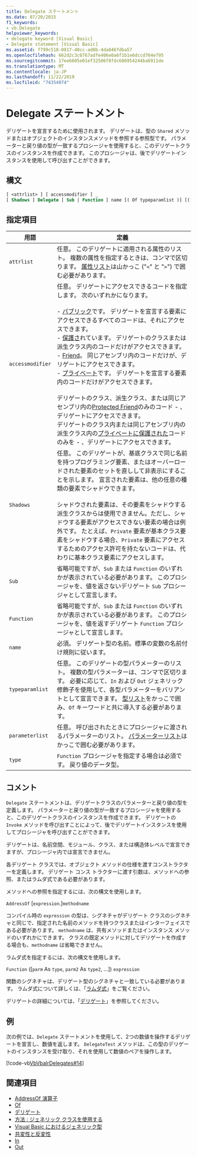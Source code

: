 ```yaml
---
title: Delegate ステートメント
ms.date: 07/20/2015
f1_keywords:
- vb.Delegate
helpviewer_keywords:
- delegate keyword [Visual Basic]
- Delegate statement [Visual Basic]
ms.assetid: f799c518-0817-40cc-ad0b-4da846fdba57
ms.openlocfilehash: 662d2c3c0767adfe406e0a6f1b1e6dccd704e795
ms.sourcegitcommit: 17ee6605e01ef32506f8fdc686954244ba6911de
ms.translationtype: MT
ms.contentlocale: ja-JP
ms.lasthandoff: 11/22/2019
ms.locfileid: "74354074"
---
```

# <a name="delegate-statement"></a>Delegate ステートメント
デリゲートを宣言するために使用されます。 デリゲートは、型の `Shared` メソッドまたはオブジェクトのインスタンスメソッドを参照する参照型です。 パラメーターと戻り値の型が一致するプロシージャを使用すると、このデリゲートクラスのインスタンスを作成できます。 このプロシージャは、後でデリゲートインスタンスを使用して呼び出すことができます。  
  
## <a name="syntax"></a>構文  
  
```vb  
[ <attrlist> ] [ accessmodifier ] _  
[ Shadows ] Delegate [ Sub | Function ] name [( Of typeparamlist )] [([ parameterlist ])] [ As type ]  
```  
  
## <a name="parts"></a>指定項目  
  
|用語|定義|  
|---|---|  
|`attrlist`|任意。 このデリゲートに適用される属性のリスト。 複数の属性を指定するときは、コンマで区切ります。 [属性リスト](../../../visual-basic/language-reference/statements/attribute-list.md)は山かっこ ("`<`" と "`>`") で囲む必要があります。|  
|`accessmodifier`|任意。 デリゲートにアクセスできるコードを指定します。 次のいずれかになります。<br /><br /> - [パブリック](../../../visual-basic/language-reference/modifiers/public.md)です。 デリゲートを宣言する要素にアクセスできるすべてのコードは、それにアクセスできます。<br />-   [保護さ](../../../visual-basic/language-reference/modifiers/protected.md)れています。 デリゲートのクラスまたは派生クラス内のコードだけがアクセスできます。<br />-   [Friend](../../../visual-basic/language-reference/modifiers/friend.md)。 同じアセンブリ内のコードだけが、デリゲートにアクセスできます。<br />- [プライベート](../../../visual-basic/language-reference/modifiers/private.md)です。 デリゲートを宣言する要素内のコードだけがアクセスできます。<br /><br /> デリゲートのクラス、派生クラス、または同じアセンブリ内の[Protected Friend](../../language-reference/modifiers/protected-friend.md)のみのコード - 、デリゲートにアクセスできます。 <br />デリゲートのクラス内または同じアセンブリ内の派生クラス内の[プライベートに保護された](../../language-reference/modifiers/private-protected.md)コードのみを - 、デリゲートにアクセスできます。 |  
|`Shadows`|任意。 このデリゲートが、基底クラスで同じ名前を持つプログラミング要素、またはオーバーロードされた要素のセットを直しして非表示にすることを示します。 宣言された要素は、他の任意の種類の要素でシャドウできます。<br /><br /> シャドウされた要素は、その要素をシャドウする派生クラスからは使用できません。ただし、シャドウする要素がアクセスできない要素の場合は例外です。 たとえば、`Private` 要素が基本クラス要素をシャドウする場合、`Private` 要素にアクセスするためのアクセス許可を持たないコードは、代わりに基本クラス要素にアクセスします。|  
|`Sub`|省略可能ですが、`Sub` または `Function` のいずれかが表示されている必要があります。 このプロシージャを、値を返さないデリゲート `Sub` プロシージャとして宣言します。|  
|`Function`|省略可能ですが、`Sub` または `Function` のいずれかが表示されている必要があります。 このプロシージャを、値を返すデリゲート `Function` プロシージャとして宣言します。|  
|`name`|必須。 デリゲート型の名前。標準の変数の名前付け規則に従います。|  
|`typeparamlist`|任意。 このデリゲートの型パラメーターのリスト。 複数の型パラメーターは、コンマで区切ります。 必要に応じて、`In` および `Out` ジェネリック修飾子を使用して、各型パラメーターをバリアントとして宣言できます。 [型リスト](../../../visual-basic/language-reference/statements/type-list.md)をかっこで囲み、`Of` キーワードと共に導入する必要があります。|  
|`parameterlist`|任意。 呼び出されたときにプロシージャに渡されるパラメーターのリスト。 [パラメーターリスト](../../../visual-basic/language-reference/statements/parameter-list.md)はかっこで囲む必要があります。|  
|`type`|`Function` プロシージャを指定する場合は必須です。 戻り値のデータ型。|  
  
## <a name="remarks"></a>コメント  
 `Delegate` ステートメントは、デリゲートクラスのパラメーターと戻り値の型を定義します。 パラメーターと戻り値の型が一致するプロシージャを使用すると、このデリゲートクラスのインスタンスを作成できます。 デリゲートの `Invoke` メソッドを呼び出すことによって、後でデリゲートインスタンスを使用してプロシージャを呼び出すことができます。  
  
 デリゲートは、名前空間、モジュール、クラス、または構造体レベルで宣言できますが、プロシージャ内では宣言できません。  
  
 各デリゲート クラスでは、オブジェクト メソッドの仕様を渡すコンストラクターを定義します。 デリゲート コンス トラクターに渡す引数は、メソッドへの参照、またはラムダ式である必要があります。  
  
 メソッドへの参照を指定するには、次の構文を使用します。  
  
 `AddressOf` [`expression`.]`methodname`  
  
 コンパイル時の `expression` の型は、シグネチャがデリゲート クラスのシグネチャと同じで、指定された名前のメソッドを持つクラスまたはインターフェイスである必要があります。 `methodname` は、共有メソッドまたはインスタンス メソッドのいずれかにできます。 クラスの既定メソッドに対してデリゲートを作成する場合も、`methodname` は省略できません。  
  
 ラムダ式を指定するには、次の構文を使用します。  
  
 `Function` ([`parm` As `type`, `parm2` As `type2`, ...]) `expression`  
  
 関数のシグネチャは、デリゲート型のシグネチャと一致している必要があります。 ラムダ式について詳しくは、「[ラムダ式](../../../visual-basic/programming-guide/language-features/procedures/lambda-expressions.md)」をご覧ください。  
  
 デリゲートの詳細については、「[デリゲート](../../../visual-basic/programming-guide/language-features/delegates/index.md)」を参照してください。  
  
## <a name="example"></a>例  
 次の例では、`Delegate` ステートメントを使用して、2つの数値を操作するデリゲートを宣言し、数値を返します。 `DelegateTest` メソッドは、この型のデリゲートのインスタンスを受け取り、それを使用して数値のペアを操作します。  
  
 [!code-vb[VbVbalrDelegates#14](~/samples/snippets/visualbasic/VS_Snippets_VBCSharp/VbVbalrDelegates/VB/Class1.vb#14)]  
  
## <a name="see-also"></a>関連項目

- [AddressOf 演算子](../../../visual-basic/language-reference/operators/addressof-operator.md)
- [Of](../../../visual-basic/language-reference/statements/of-clause.md)
- [デリゲート](../../../visual-basic/programming-guide/language-features/delegates/index.md)
- [方法 : ジェネリック クラスを使用する](../../../visual-basic/programming-guide/language-features/data-types/how-to-use-a-generic-class.md)
- [Visual Basic におけるジェネリック型](../../../visual-basic/programming-guide/language-features/data-types/generic-types.md)
- [共変性と反変性](../../programming-guide/concepts/covariance-contravariance/index.md)
- [In](../../../visual-basic/language-reference/modifiers/in-generic-modifier.md)
- [Out](../../../visual-basic/language-reference/modifiers/out-generic-modifier.md)
